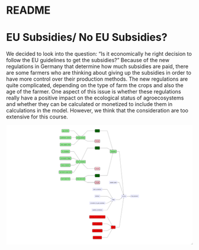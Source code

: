 README
================

# EU Subsidies/ No EU Subsidies?


We decided to look into the question: “Is it economically he right decision to follow the EU guidelines to get the subsidies?”
Because of the new regulations in Germany that determine how much subsidies are paid, there are some farmers who are thinking about giving up the subsidies in order to have more control over their production methods.
The new regulations are quite complicated, depending on the type of farm the crops and also the age of the farmer. 
One aspect of this issue is whether these regulations really have a positive impact on the ecological status of agroecosystems and whether they can be calculated or monetized to include them in calculations in the model. However, we think that the consideration are too extensive for this course.









![image info](./aktueller_chart.jpeg)

